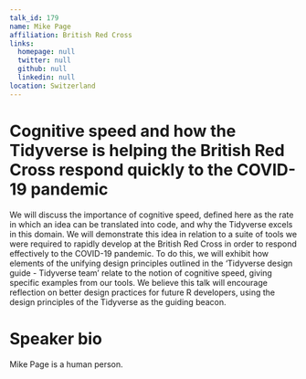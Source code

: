 ```yaml
---
talk_id: 179
name: Mike Page
affiliation: British Red Cross
links:
  homepage: null
  twitter: null
  github: null
  linkedin: null
location: Switzerland
---
```


# Cognitive speed and how the Tidyverse is helping the British Red Cross respond quickly to the COVID-19 pandemic

We will discuss the importance of cognitive speed, defined here as the rate in which an idea can be translated into code, and why the Tidyverse excels in this domain. We will demonstrate this idea in relation to a suite of tools we were required to rapidly develop at the British Red Cross in order to respond effectively to the COVID-19 pandemic. To do this, we will exhibit how elements of the unifying design principles outlined in the ‘Tidyverse design guide - Tidyverse team’ relate to the notion of cognitive speed, giving specific examples from our tools. We believe this talk will encourage reflection on better design practices for future R developers, using the design principles of the Tidyverse as the guiding beacon.

# Speaker bio

Mike Page is a human person.
